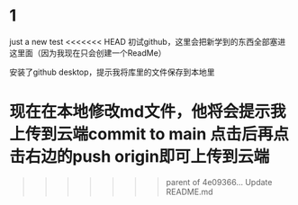 # 1
just a new  test
<<<<<<< HEAD
初试github，这里会把新学到的东西全部塞进这里面（因为我现在只会创建一个ReadMe）

安装了github desktop，提示我将库里的文件保存到本地里

现在在本地修改md文件，他将会提示我上传到云端commit to main
点击后再点击右边的push origin即可上传到云端
=======
>>>>>>> parent of 4e09366... Update README.md

